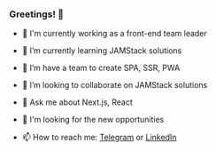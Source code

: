 ### Greetings! 👋

- 🔭 I'm currently working as a front-end team leader
- 🌱 I’m currently learning JAMStack solutions
- 🌱 I’m have a team to create SPA, SSR, PWA
- 👯 I’m looking to collaborate on JAMStack solutions

- 💬 Ask me about Next.js, React
- 🔎 I'm looking for the new opportunities
- 📫 How to reach me: [Telegram](https://t.me/glebweb) or [LinkedIn](https://www.linkedin.com/in/gleb-shulzhenko-38856a148)
